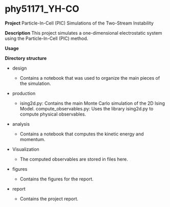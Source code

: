 # phy51171_YH-CO

**Project** 
Particle-In-Cell (PIC) Simulations of the Two-Stream Instability

**Description** 
This project simulates a one-dimensional electrostatic system using the Particle-In-Cell (PIC) method. 

**Usage**

**Directory structure**
- design
  * Contains a notebook that was used to organize the main pieces of the simulation.

- production
  * ising2d.py: Contains the main Monte Carlo simulation of the 2D Ising Model.
compute_observables.py: Uses the library ising2d.py to compute physical observables.

- analysis
  * Contains a notebook that computes the kinetic energy and momentum. 

- Visualization
  * The computed observables are stored in files here.

- figures
  * Contains the figures for the report.

- report
  * Contains the project report.








